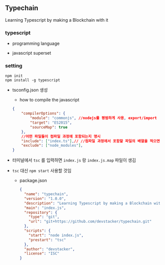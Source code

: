## Typechain

Learning Typescript by making a Blockchain with it



### typescript

- programming language

- javascript superset



### setting

```shell
npm init
npm install -g typescript
```

- tsconfig.json 생성

  - how to compile the javascript

  ```json
  {
      "compilerOptions": {
          "module": "commonjs", //nodejs를 평범하게 사용, export/import
          "target": "ES2015",
          "sourceMap": true
      },
      //어떤 파일들이 컴파일 과정에 포함되는지 명시
      "include": ["index.ts"],// //컴파일 과정에서 포함할 파일의 배열을 적으면됨
      "exclude": ["node_modules"],
  }
  ```

  

- 터미널에서 `tsc` 를 입력하면 `index.js` 랑 `index.js.map` 파일이 생김

- `tsc` 대신 `npm start` 사용할 것임

  - package.json

    ```json
    {
      "name": "typechain",
      "version": "1.0.0",
      "description": "Learning Typescript by making a Blockchain with it",
      "main": "index.js",
      "repository": {
        "type": "git",
        "url": "git+https://github.com/devstacker/typechain.git"
      },
      "scripts": {
        "start": "node index.js",
        "prestart": "tsc"
      },
      "author": "devstacker",
      "license": "ISC"
    }
    
    ```

    